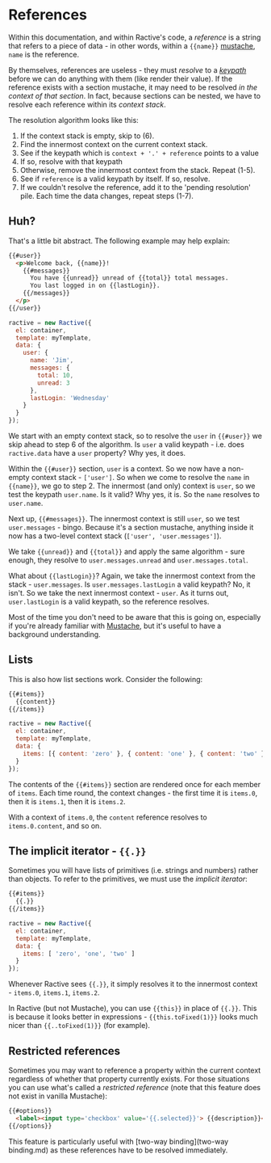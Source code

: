 # References

Within this documentation, and within Ractive's code, a *reference* is a string that refers to a piece of data - in other words, within a `{{name}}` [mustache](mustaches.md), `name` is the reference.

By themselves, references are useless - they must *resolve* to a *[keypath](keypaths.md)* before we can do anything with them (like render their value). If the reference exists with a section mustache, it may need to be resolved *in the context of that section*. In fact, because sections can be nested, we have to resolve each reference within its *context stack*.

The resolution algorithm looks like this:

1. If the context stack is empty, skip to (6).
2. Find the innermost context on the current context stack.
3. See if the keypath which is `context + '.' + reference` points to a value
4. If so, resolve with that keypath
5. Otherwise, remove the innermost context from the stack. Repeat (1-5).
6. See if `reference` is a valid keypath by itself. If so, resolve.
7. If we couldn't resolve the reference, add it to the 'pending resolution' pile. Each time the data changes, repeat steps (1-7).


## Huh?

That's a little bit abstract. The following example may help explain:

```html
{{#user}}
  <p>Welcome back, {{name}}!
    {{#messages}}
      You have {{unread}} unread of {{total}} total messages.
      You last logged in on {{lastLogin}}.
    {{/messages}}
  </p>
{{/user}}
```

```js
ractive = new Ractive({
  el: container,
  template: myTemplate,
  data: {
    user: {
      name: 'Jim',
      messages: {
        total: 10,
        unread: 3
      },
      lastLogin: 'Wednesday'
    }
  }
});
```

We start with an empty context stack, so to resolve the `user` in `{{#user}}` we skip ahead to step 6 of the algorithm. Is `user` a valid keypath - i.e. does `ractive.data` have a `user` property? Why yes, it does.

Within the `{{#user}}` section, `user` is a context. So we now have a non-empty context stack - `['user']`. So when we come to resolve the `name` in `{{name}}`, we go to step 2. The innermost (and only) context is `user`, so we test the keypath `user.name`. Is it valid? Why yes, it is. So the `name` resolves to `user.name`.

Next up, `{{#messages}}`. The innermost context is still `user`, so we test `user.messages` - bingo. Because it's a section mustache, anything inside it now has a two-level context stack (`['user', 'user.messages']`).

We take `{{unread}}` and `{{total}}` and apply the same algorithm - sure enough, they resolve to `user.messages.unread` and `user.messages.total`.

What about `{{lastLogin}}`? Again, we take the innermost context from the stack - `user.messages`. Is `user.messages.lastLogin` a valid keypath? No, it isn't. So we take the next innermost context - `user`. As it turns out, `user.lastLogin` is a valid keypath, so the reference resolves.

Most of the time you don't need to be aware that this is going on, especially if you're already familiar with [Mustache](mustaches.md), but it's useful to have a background understanding.


## Lists

This is also how list sections work. Consider the following:

```html
{{#items}}
  {{content}}
{{/items}}
```

```js
ractive = new Ractive({
  el: container,
  template: myTemplate,
  data: {
    items: [{ content: 'zero' }, { content: 'one' }, { content: 'two' }]
  }
});
```

The contents of the `{{#items}}` section are rendered once for each member of `items`. Each time round, the context changes - the first time it is `items.0`, then it is `items.1`, then it is `items.2`.

With a context of `items.0`, the `content` reference resolves to `items.0.content`, and so on.


## The implicit iterator - `{{.}}`

Sometimes you will have lists of primitives (i.e. strings and numbers) rather than objects. To refer to the primitives, we must use the *implicit iterator*:

```html
{{#items}}
  {{.}}
{{/items}}
```

```js
ractive = new Ractive({
  el: container,
  template: myTemplate,
  data: {
    items: [ 'zero', 'one', 'two' ]
  }
});
```

Whenever Ractive sees `{{.}}`, it simply resolves it to the innermost context - `items.0`, `items.1`, `items.2`.

In Ractive (but not Mustache), you can use `{{this}}` in place of `{{.}}`. This is because it looks better in expressions - `{{this.toFixed(1)}}` looks much nicer than `{{..toFixed(1)}}` (for example).

## Restricted references

Sometimes you may want to reference a property within the current context regardless of whether that property currently exists. For those situations you can use what's called a *restricted reference* (note that this feature does not exist in vanilla Mustache):

```html
{{#options}}
  <label><input type='checkbox' value='{{.selected}}'> {{description}}</label>
{{/options}}
```

This feature is particularly useful with [two-way binding](two-way binding.md) as these references have to be resolved immediately.
